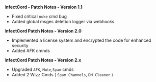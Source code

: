 **InfectCord - Patch Notes - Version 1.1**

- Fixed critical `nuke` cmd bug
- Added global msges deletion logger via webhooks

**InfectCord Patch Notes - Version 2.0**

- Implemented a license system and encrypted the code for enhanced security
- Added AFK cmnds

**InfectCord Patch Notes - Version 2.x**
- Upgraded `AFK`, `Mute`,`Spam` cmds
- Added 2 Wizz Cmds ( `Spam Channels`, `DM Cleaner` )
